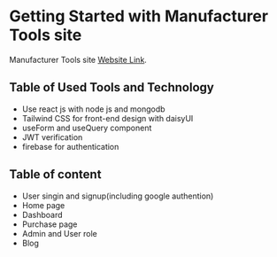 # Getting Started with Manufacturer Tools site

Manufacturer Tools site [Website Link](https://gilded-pony-dcfe3e.netlify.app/).

## Table of Used Tools and Technology

- Use react js with node js and mongodb
- Tailwind CSS for front-end design with daisyUI
- useForm and useQuery component
- JWT verification
- firebase for authentication

## Table of content

- User singin and signup(including google authention)
- Home page
- Dashboard
- Purchase page
- Admin and User role
- Blog
